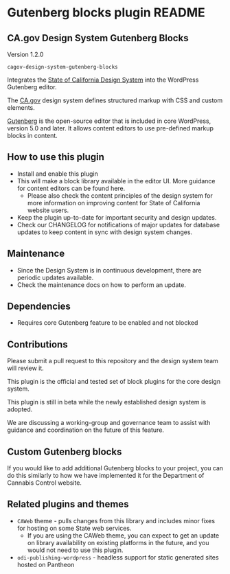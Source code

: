 # Gutenberg blocks plugin README

## CA.gov Design System Gutenberg Blocks

Version 1.2.0

`cagov-design-system-gutenberg-blocks`

Integrates the [State of California Design System](https://designsystem.webstandards.ca.gov) into the WordPress Gutenberg editor.

The [CA.gov](http://CA.gov) design system defines structured markup with CSS and custom elements.

[Gutenberg](https://wordpress.org/gutenberg/) is the open-source editor that is included in core WordPress, version 5.0 and later. It allows content editors to use pre-defined markup blocks in content.

## How to use this plugin

- Install and enable this plugin
- This will make a block library available in the editor UI. More guidance for content editors can be found here.
    - Please also check the content principles of the design system for more information on improving content for State of California website users.
- Keep the plugin up-to-date for important security and design updates.
- Check our CHANGELOG for notifications of major updates for database updates to keep content in sync with design system changes.

## Maintenance

- Since the Design System is in continuous development, there are periodic updates available.
- Check the maintenance docs on how to perform an update.

## Dependencies

- Requires core Gutenberg feature to be enabled and not blocked

## Contributions

Please submit a pull request to this repository and the design system team will review it.

This plugin is the official and tested set of block plugins for the core design system.

This plugin is still in beta while the newly established design system is adopted. 

We are discussing a working-group and governance team to assist with guidance and coordination on the future of this feature. 

## Custom Gutenberg blocks

If you would like to add additional Gutenberg blocks to your project, you can do this similarly to how we have implemented it for the Department of Cannabis Control website.

## Related plugins and themes

- `CAWeb` theme - pulls changes from this library and includes minor fixes for hosting on some State web services.
    - If you are using the CAWeb theme, you can expect to get an update on library availability on existing platforms in the future, and you would not need to use this plugin.
- `odi-publishing-wordpress` - headless support for static generated sites hosted on Pantheon